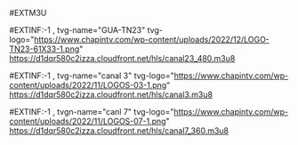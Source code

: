 #EXTM3U

#EXTINF:-1 , tvg-name="GUA-TN23"  tvg-logo="https://www.chapintv.com/wp-content/uploads/2022/12/LOGO-TN23-61X33-1.png"
https://d1dqr580c2izza.cloudfront.net/hls/canal23_480.m3u8

#EXTINF:-1 ,  tvg-name="canal 3"  tvg-logo="https://www.chapintv.com/wp-content/uploads/2022/11/LOGOS-03-1.png"
https://d1dqr580c2izza.cloudfront.net/hls/canal3.m3u8

#EXTINF:-1 ,  tvgn-name="canl 7" tvg-logo="https://www.chapintv.com/wp-content/uploads/2022/11/LOGOS-07-1.png"
https://d1dqr580c2izza.cloudfront.net/hls/canal7_360.m3u8

